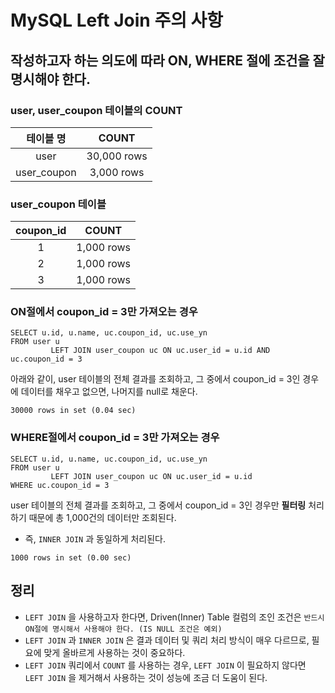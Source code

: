 # MySQL Left Join 주의 사항

## 작성하고자 하는 의도에 따라 ON, WHERE 절에 조건을 잘 명시해야 한다.

### user, user_coupon 테이블의 COUNT

|    테이블 명    |    COUNT    |
|:-----------:|:-----------:|
|    user     | 30,000 rows |
| user_coupon | 3,000 rows  |

### user_coupon 테이블

| coupon_id |   COUNT    |
|:---------:|:----------:|
|     1     | 1,000 rows |
|     2     | 1,000 rows |
|     3     | 1,000 rows |

### ON절에서 coupon_id = 3만 가져오는 경우

```mysql
SELECT u.id, u.name, uc.coupon_id, uc.use_yn
FROM user u
         LEFT JOIN user_coupon uc ON uc.user_id = u.id AND uc.coupon_id = 3
```

아래와 같이, user 테이블의 전체 결과를 조회하고, 그 중에서 coupon_id = 3인 경우에 데이터를 채우고 없으면, 나머지를 null로 채운다.

```shell
30000 rows in set (0.04 sec)
```

### WHERE절에서 coupon_id = 3만 가져오는 경우

```mysql
SELECT u.id, u.name, uc.coupon_id, uc.use_yn
FROM user u
         LEFT JOIN user_coupon uc ON uc.user_id = u.id
WHERE uc.coupon_id = 3
```

user 테이블의 전체 결과를 조회하고, 그 중에서 coupon_id = 3인 경우만 **필터링** 처리하기 때문에 총 1,000건의 데이터만 조회된다.

- 즉, `INNER JOIN` 과 동일하게 처리된다.

```shell
1000 rows in set (0.00 sec)
```

## 정리

- `LEFT JOIN` 을 사용하고자 한다면, Driven(Inner) Table 컬럼의 조인 조건은 `반드시 ON절에 명시해서 사용해야 한다. (IS NULL 조건은 예외)`
- `LEFT JOIN` 과 `INNER JOIN` 은 결과 데이터 및 쿼리 처리 방식이 매우 다르므로, 필요에 맞게 올바르게 사용하는 것이 중요하다.
- `LEFT JOIN` 쿼리에서 `COUNT` 를 사용하는 경우, `LEFT JOIN` 이 필요하지 않다면 `LEFT JOIN` 을 제거해서 사용하는 것이 성능에 조금 더 도움이
  된다.
